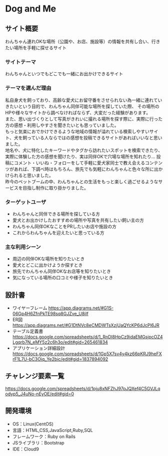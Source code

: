 # Dog and Me

## サイト概要
わんちゃん連れOKな場所（公園や、お店、施設等）の情報を共有し合い、行きたい場所を手軽に探せるサイト

### サイトテーマ
わんちゃんといつでもどこでも一緒にお出かけできるサイト

### テーマを選んだ理由
私自身犬を飼っており、高齢な愛犬にお留守番をさせられない為一緒に連れていきたいという目的で、わんちゃん同伴可能な場所を探していた際、
その場所のHPや様々なサイトから調べなければならず、大変だった経験があります。  
また、思い出づくりとして写真がきれいに撮れる場所を探す際に、実際に行った方の感想・利用しやすさを聞きたいとも思っていました。  
もっと気楽におでかけできるような地域の情報が溢れている検索しやすいサイト、犬を飼っている人ならではの感想を投稿できるサイトがあればいいなと思いました。  
地名や、犬に特化したキーワードやタグから訪れたいスポットを検索できたり、実際に体験した方の感想を聞けたり、実は同伴OKで穴場な場所を知れたり…
投稿にコメント・いいね・フォローをして手軽に愛犬家同士で教え会えるコンテンツがあれば、下調べ時はもちろん、旅先でも気軽にわんちゃんと色々な所に出かけられると思いました。  
昨今のペットブームの中、わんちゃんとの生活をもっと楽しく過ごせるようなサービスを目指し制作に取り掛かりました。

### ターゲットユーザ
- わんちゃんと同伴できる場所を探している方
- 愛犬とお出かけしたおすすめの場所や写真を共有したい飼い主の方
- わんちゃん同伴OKなことをPRしたいお店や施設の方
- これからわんちゃんを迎えたいと思っている方

### 主な利用シーン
- 周辺の同伴OKな場所を知りたいとき
- 愛犬とどこに出かけようか探すとき
- 旅先でわんちゃん同伴OKなお店等を知りたいとき
- 気になっている場所の口コミや様子を知りたいとき

## 設計書
- ワイヤーフレーム  https://app.diagrams.net/#G1S-06Gp4H6ZfnPkTE98sq8GJZve_U8ilf
- ER図  https://app.diagrams.net/#G1DtNVc8eCMDWTsXzjUaQYcKP6dJcPl6JR
- テーブル定義書  https://docs.google.com/spreadsheets/d/1_RnDl8HpCz9idaEMGsjpcOZ4Lgqrb7N_eMY5z2c6h3o/edit#gid=265461834
- アプリケーション詳細設計  https://docs.google.com/spreadsheets/d/1Gp5X7sv4y4kz66pKRJ9heFXrF1L7U-bC3Oiq_Ye2bic/edit#gid=1837894092

## チャレンジ要素一覧
https://docs.google.com/spreadsheets/d/1pju8xNFZhJ97pJQXef4C5GVJLqodyp5_J4uNo-nEyOE/edit#gid=0


## 開発環境
- OS：Linux(CentOS)
- 言語：HTML,CSS,JavaScript,Ruby,SQL
- フレームワーク：Ruby on Rails
- JSライブラリ：Bootstrap
- IDE：Cloud9
